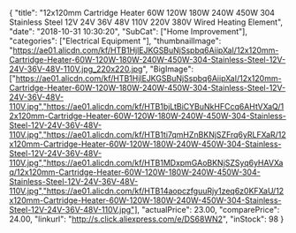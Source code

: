 {
	"title": "12x120mm Cartridge Heater 60W 120W 180W 240W 450W 304 Stainless Steel 12V 24V 36V 48V 110V 220V 380V Wired Heating Element",
	"date": "2018-10-31 10:30:20",
	"SubCat": ["Home Improvement"],
	"categories": ["Electrical Equipment "],
	"thumbnailImage": "https://ae01.alicdn.com/kf/HTB1HjlEJKGSBuNjSspbq6AiipXaI/12x120mm-Cartridge-Heater-60W-120W-180W-240W-450W-304-Stainless-Steel-12V-24V-36V-48V-110V.jpg_220x220.jpg",
	"BigImage": ["https://ae01.alicdn.com/kf/HTB1HjlEJKGSBuNjSspbq6AiipXaI/12x120mm-Cartridge-Heater-60W-120W-180W-240W-450W-304-Stainless-Steel-12V-24V-36V-48V-110V.jpg","https://ae01.alicdn.com/kf/HTB1bjLtBiCYBuNkHFCcq6AHtVXaQ/12x120mm-Cartridge-Heater-60W-120W-180W-240W-450W-304-Stainless-Steel-12V-24V-36V-48V-110V.jpg","https://ae01.alicdn.com/kf/HTB1ti7qmHZnBKNjSZFrq6yRLFXaR/12x120mm-Cartridge-Heater-60W-120W-180W-240W-450W-304-Stainless-Steel-12V-24V-36V-48V-110V.jpg","https://ae01.alicdn.com/kf/HTB1MDxpmGAoBKNjSZSyq6yHAVXaq/12x120mm-Cartridge-Heater-60W-120W-180W-240W-450W-304-Stainless-Steel-12V-24V-36V-48V-110V.jpg","https://ae01.alicdn.com/kf/HTB14aopczfguuRjy1zeq6z0KFXaU/12x120mm-Cartridge-Heater-60W-120W-180W-240W-450W-304-Stainless-Steel-12V-24V-36V-48V-110V.jpg"],
	"actualPrice": 23.00,
	"comparePrice": 24.00,
	"linkurl": "http://s.click.aliexpress.com/e/DS68WN2",
	"inStock": 98
}
